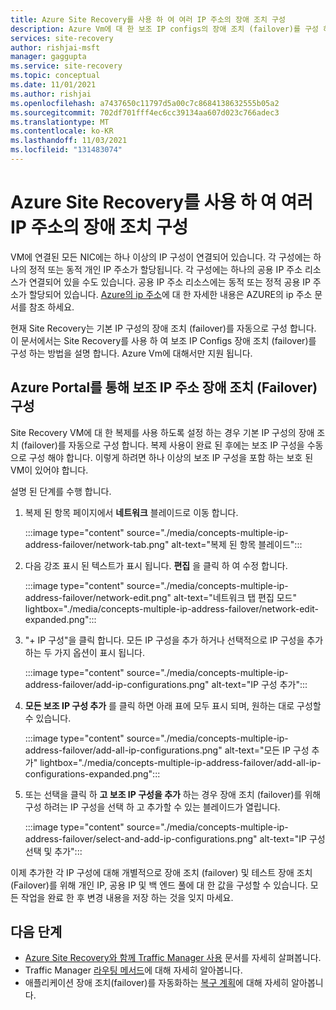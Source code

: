 ```yaml
---
title: Azure Site Recovery를 사용 하 여 여러 IP 주소의 장애 조치 구성
description: Azure Vm에 대 한 보조 IP configs의 장애 조치 (failover)를 구성 하는 방법을 설명 합니다.
services: site-recovery
author: rishjai-msft
manager: gaggupta
ms.service: site-recovery
ms.topic: conceptual
ms.date: 11/01/2021
ms.author: rishjai
ms.openlocfilehash: a7437650c11797d5a00c7c8684138632555b05a2
ms.sourcegitcommit: 702df701fff4ec6cc39134aa607d023c766adec3
ms.translationtype: MT
ms.contentlocale: ko-KR
ms.lasthandoff: 11/03/2021
ms.locfileid: "131483074"
---
```

# <a name="configure-failover-of-multiple-ip-addresses-with-azure-site-recovery"></a>Azure Site Recovery를 사용 하 여 여러 IP 주소의 장애 조치 구성

VM에 연결된 모든 NIC에는 하나 이상의 IP 구성이 연결되어 있습니다. 각 구성에는 하나의 정적 또는 동적 개인 IP 주소가 할당됩니다. 각 구성에는 하나의 공용 IP 주소 리소스가 연결되어 있을 수도 있습니다. 공용 IP 주소 리소스에는 동적 또는 정적 공용 IP 주소가 할당되어 있습니다. [Azure의 ip 주소](../virtual-network/ip-services/public-ip-addresses.md)에 대 한 자세한 내용은 AZURE의 ip 주소 문서를 참조 하세요.

현재 Site Recovery는 기본 IP 구성의 장애 조치 (failover)를 자동으로 구성 합니다. 이 문서에서는 Site Recovery를 사용 하 여 보조 IP Configs 장애 조치 (failover)를 구성 하는 방법을 설명 합니다. Azure Vm에 대해서만 지원 됩니다.

## <a name="configure-secondary-ip-address-failover-via-azure-portal"></a>Azure Portal를 통해 보조 IP 주소 장애 조치 (Failover) 구성

Site Recovery VM에 대 한 복제를 사용 하도록 설정 하는 경우 기본 IP 구성의 장애 조치 (failover)를 자동으로 구성 합니다. 복제 사용이 완료 된 후에는 보조 IP 구성을 수동으로 구성 해야 합니다. 이렇게 하려면 하나 이상의 보조 IP 구성을 포함 하는 보호 된 VM이 있어야 합니다.

설명 된 단계를 수행 합니다.
1. 복제 된 항목 페이지에서 **네트워크** 블레이드로 이동 합니다.

    :::image type="content" source="./media/concepts-multiple-ip-address-failover/network-tab.png" alt-text="복제 된 항목 블레이드":::
    

2. 다음 강조 표시 된 텍스트가 표시 됩니다.  **편집** 을 클릭 하 여 수정 합니다.
 
    :::image type="content" source="./media/concepts-multiple-ip-address-failover/network-edit.png" alt-text="네트워크 탭 편집 모드" lightbox="./media/concepts-multiple-ip-address-failover/network-edit-expanded.png":::    

3. "+ IP 구성"을 클릭 합니다. 모든 IP 구성을 추가 하거나 선택적으로 IP 구성을 추가 하는 두 가지 옵션이 표시 됩니다.

    :::image type="content" source="./media/concepts-multiple-ip-address-failover/add-ip-configurations.png" alt-text="IP 구성 추가":::

4. **모든 보조 IP 구성 추가** 를 클릭 하면 아래 표에 모두 표시 되며, 원하는 대로 구성할 수 있습니다.

    :::image type="content" source="./media/concepts-multiple-ip-address-failover/add-all-ip-configurations.png" alt-text="모든 IP 구성 추가" lightbox="./media/concepts-multiple-ip-address-failover/add-all-ip-configurations-expanded.png":::    

5. 또는 선택을 클릭 하 **고 보조 IP 구성을 추가** 하는 경우 장애 조치 (failover)를 위해 구성 하려는 IP 구성을 선택 하 고 추가할 수 있는 블레이드가 열립니다.

    :::image type="content" source="./media/concepts-multiple-ip-address-failover/select-and-add-ip-configurations.png" alt-text="IP 구성 선택 및 추가":::

이제 추가한 각 IP 구성에 대해 개별적으로 장애 조치 (failover) 및 테스트 장애 조치 (Failover)를 위해 개인 IP, 공용 IP 및 백 엔드 풀에 대 한 값을 구성할 수 있습니다. 모든 작업을 완료 한 후 변경 내용을 저장 하는 것을 잊지 마세요.


## <a name="next-steps"></a>다음 단계
- [Azure Site Recovery와 함께 Traffic Manager 사용](../site-recovery/concepts-traffic-manager-with-site-recovery.md) 문서를 자세히 살펴봅니다.
- Traffic Manager [라우팅 메서드](../traffic-manager/traffic-manager-routing-methods.md)에 대해 자세히 알아봅니다.
- 애플리케이션 장애 조치(failover)를 자동화하는 [복구 계획](site-recovery-create-recovery-plans.md)에 대해 자세히 알아봅니다.
